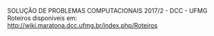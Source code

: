 SOLUÇÃO DE PROBLEMAS COMPUTACIONAIS 2017/2 - DCC - UFMG
Roteiros disponíveis em: http://wiki.maratona.dcc.ufmg.br/index.php/Roteiros

